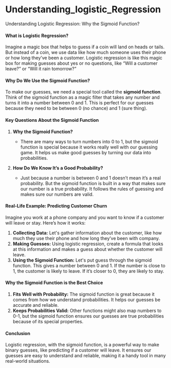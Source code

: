 # Understanding_logistic_Regression
Understanding Logistic Regression: Why the Sigmoid Function?
#### What is Logistic Regression?

Imagine a magic box that helps to guess if a coin will land on heads or tails. But instead of a coin, we use data like how much someone uses their phone or how long they’ve been a customer. Logistic regression is like this magic box for making guesses about yes or no questions, like “Will a customer leave?” or “Will it rain tomorrow?”

#### Why Do We Use the Sigmoid Function?

To make our guesses, we need a special tool called the **sigmoid function**. Think of the sigmoid function as a magic filter that takes any number and turns it into a number between 0 and 1. This is perfect for our guesses because they need to be between 0 (no chance) and 1 (sure thing).

#### Key Questions About the Sigmoid Function

1. **Why the Sigmoid Function?**
   - There are many ways to turn numbers into 0 to 1, but the sigmoid function is special because it works really well with our guessing game. It helps us make good guesses by turning our data into probabilities.

2. **How Do We Know It’s a Good Probability?**
   - Just because a number is between 0 and 1 doesn’t mean it’s a real probability. But the sigmoid function is built in a way that makes sure our number is a true probability. It follows the rules of guessing and makes sure our numbers are valid.

#### Real-Life Example: Predicting Customer Churn

Imagine you work at a phone company and you want to know if a customer will leave or stay. Here’s how it works:

1. **Collecting Data:** Let's gather information about the customer, like how much they use their phone and how long they’ve been with company.
2. **Making Guesses:** Using logistic regression, create a formula that looks at this information and makes a guess about whether the customer will leave.
3. **Using the Sigmoid Function:** Let's put guess through the sigmoid function. This gives a number between 0 and 1. If the number is close to 1, the customer is likely to leave. If it’s closer to 0, they are likely to stay.

#### Why the Sigmoid Function is the Best Choice

1. **Fits Well with Probability:** The sigmoid function is great because it comes from how we understand probabilities. It helps our guesses be accurate and reliable.
2. **Keeps Probabilities Valid:** Other functions might also map numbers to 0-1, but the sigmoid function ensures our guesses are true probabilities because of its special properties.

#### Conclusion

Logistic regression, with the sigmoid function, is a powerful way to make binary guesses, like predicting if a customer will leave. It ensures our guesses are easy to understand and reliable, making it a handy tool in many real-world situations.

